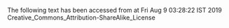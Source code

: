 The following text has been accessed from at Fri Aug 9 03:28:22 IST 2019
Creative_Commons_Attribution-ShareAlike_License
